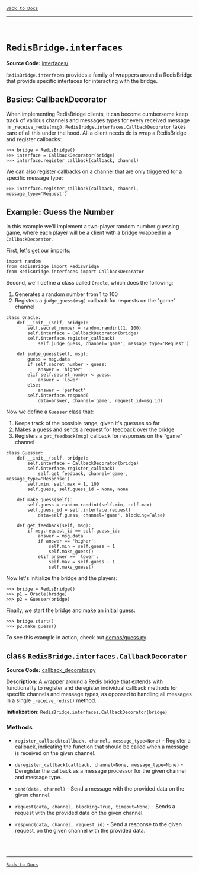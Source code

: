 [`Back to Docs`](./README.md)
***
<br>

# `RedisBridge.interfaces`

**Source Code:** [interfaces/](../RedisBridge/interfaces/)

`RedisBridge.interfaces` provides a family of wrappers around a RedisBridge that provide specific interfaces for interacting with the bridge.

## Basics: CallbackDecorator

When implementing RedisBridge clients, it can become cumbersome keep track of various channels and messages types for every received message in `_receive_redis(msg)`. `RedisBridge.interfaces.CallbackDecorator` takes care of all this under the hood. All a client needs do is wrap a RedisBridge and register callbacks:
```
>>> bridge = RedisBridge()
>>> interface = CallbackDecorator(bridge)
>>> interface.register_callback(callback, channel)
```

We can also register callbacks on a channel that are only triggered for a specific message type:
```
>>> interface.register_callback(callback, channel, message_type='Request')
```


## Example: Guess the Number

In this example we'll implement a two-player random number guessing game, where each player will be a client with a bridge wrapped in a `CallbackDecorator`.

First, let's get our imports:
```
import random
from RedisBridge import RedisBridge
from RedisBridge.interfaces import CallbackDecorator
```

Second, we'll define a class called `Oracle`, which does the following:
1) Generates a random number from 1 to 100
2) Registers a `judge_guess(msg)` callback for requests on the "game" channel
```
class Oracle:
    def __init__(self, bridge):
        self.secret_number = random.randint(1, 100)
        self.interface = CallbackDecorator(bridge)
        self.interface.register_callback(
            self.judge_guess, channel='game', message_type='Request')

    def judge_guess(self, msg):
        guess = msg.data
        if self.secret_number > guess:
            answer = 'higher'
        elif self.secret_number < guess:
            answer = 'lower'
        else:
            answer = 'perfect'
        self.interface.respond(
            data=answer, channel='game', request_id=msg.id)
```

Now we define a `Guesser` class that:
1) Keeps track of the possible range, given it's guesses so far
2) Makes a guess and sends a request for feedback over the bridge
3) Registers a `get_feedback(msg)` callback for responses on the "game" channel
```
class Guesser:
    def __init__(self, bridge):
        self.interface = CallbackDecorator(bridge)
        self.interface.register_callback(
            self.get_feedback, channel='game', message_type='Response')
        self.min, self.max = 1, 100
        self.guess, self.guess_id = None, None

    def make_guess(self):
        self.guess = random.randint(self.min, self.max)
        self.guess_id = self.interface.request(
            data=self.guess, channel='game', blocking=False)

    def get_feedback(self, msg):
        if msg.request_id == self.guess_id:
            answer = msg.data
            if answer == 'higher':
                self.min = self.guess + 1
                self.make_guess()
            elif answer == 'lower':
                self.max = self.guess - 1
                self.make_guess()
```

Now let's initialize the bridge and the players:
```
>>> bridge = RedisBridge()
>>> p1 = Oracle(bridge)
>>> p2 = Guesser(bridge)
```
Finally, we start the bridge and make an initial guess:
```
>>> bridge.start()
>>> p2.make_guess()
``` 

To see this example in action, check out [demos/guess.py](../demos/guess.py).


## class `RedisBridge.interfaces.CallbackDecorator`

**Source Code:** [callback_decorator.py](../RedisBridge/interfaces/callback_decorator.py)

**Description:** A wrapper around a Redis bridge that extends with functionality to register and deregister individual callback methods for specific channels and message types, as opposed to handling all messages in a single `_receive_redis()` method.

**Initialization:** `RedisBridge.interfaces.CallbackDecorator(bridge)`

### Methods

- `register_callback(callback, channel, message_type=None)` - Register a callback, indicating the function that should be called when a message is received on the given channel.

- `deregister_callback(callback, channel=None, message_type=None)` - Deregister the callback as a message processor for the given channel and message type.

- `send(data, channel)` - Send a message with the provided data on the given channel.

- `request(data, channel, blocking=True, timeout=None)` - Sends a request with the provided data on the given channel.

- `respond(data, channel, request_id)` - Send a response to the given request, on the given channel with the provided data.


<br><br>
***
[`Back to Docs`](./README.md)
